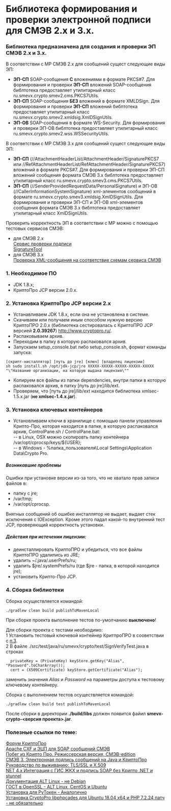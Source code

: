 Библиотека формирования и проверки электронной подписи для СМЭВ 2.х и 3.х.
=========
### Библиотека предназначена для создания и проверки ЭП СМЭВ 2.х и 3.х.     
   
В соответствии с МР СМЭВ 2.х для сообщений сущест следующие виды ЭП:
* **ЭП-СП** SOAP-сообщения **С** вложениями в формате PKCS#7. Для формирования и проверки **ЭП-СП** вложений SOAP-сообщения библтотека предоставляет утилитарный класс ru.smevx.crypto.smev2.cms.PKCS7Utils.
* **ЭП-СП** SOAP-сообщения **БЕЗ** вложений в формате XMLDSign. Для формирования и проверки **ЭП-СП** вложений библтотека предоставляет утилитарный класс ru.smevx.crypto.smev2.xmldsig.XmlDSignUtils.
* **ЭП-ОВ** SOAP-сообщения в формате WS-Security. Для формирования и проверки ЭП-ОВ библтотека предоставляет утилитарный класс ru.smevx.crypto.smev2.wss.WSSecurityUtils.

В соответствии с МР СМЭВ 3.х для сообщений сущест следующие виды ЭП:
* **ЭП-СП** (//AttachmentHeaderList/AttachmentHeader/SignaturePKCS7 или //RefAttachmentHeaderList/RefAttachmentHeader/SignaturePKCS7) вложений в формате PKCS#7. Для формирования и проверки ЭП-СП вложений сообщения формата СМЭВ 3.х библтотека предоставляет утилитарный класс ru.smevx.crypto.smev3.cms.PKCS7Utils.
* **ЭП-СП** (//SenderProvidedRequestData/PersonalSignature) и ЭП-ОВ (//CallerInformationSystemSignature) xml-элементов сообщений в формате ru.smevx.crypto.smev3.xmldsig.XmlDSignUtils. Для формирования и проверки ЭП-СП и ЭП-ОВ xml-элементов сообщения формата СМЭВ 3.х библтотека предоставляет утилитарный класс XmlDSignUtils.

Проверить корректность ЭП в соответствии с МР можно с помощью тестовых сервисов СМЭВ: 
* для СМЭВ 2.х  
 [Сервис проверки подписи](https://smev.gosuslugi.ru/portal/services-tools.jsp)  
 [SignatureTool](http://smev-mvf.test.gosuslugi.ru:7777/gateway/services/SID0003064/1.001)  
* для СМЭВ 3.х  
 [Проверка XML-сообщения на соответствие схемам сервиса СМЭВ](https://smev3.gosuslugi.ru/portal/checkxmlform.jsp)  

### 1. Необходимое ПО
* JDK 1.8.x;
* КриптоПро JCP версии 2.0.x.

### 2. Установка КриптоПро JCP версии 2.х
* Устанавливаем JDK 1.8.x, если она не установлена в системе.
* Скачиваем или получаем иным способом нужную версию КриптоПРО 2.0.х (библиотека сестировалась с КриптоПРО JCP версией **2.0.39267**) http://www.cryptopro.ru/.
* Распаковываем архив.
* Переходим в папку в которую распаковался архив.
* Запускаем setup_console.bat либо setup_console.sh, формат команды запуска:  
```
[скрипт-нисталлятор] [путь до jre] [ключ] [владелец лицензии]
sh sudo install.sh /opt/jdk-jcp/jre XXXXX-XXXXX-XXXXX-XXXXX-XXXXX "\"Название организации, на которую выдана лицензия\""
```
* Копируем все файлы из папки dependencies, внутри папки в которую распаковался архив, в патку [путь до jre]/lib/ext.
* Проверяем, что [путь до jre]/lib/ext находится библиотека xmlsec-1.5.х.jar (**не xmlsec-1.4.х.jar**).

### 3. Установка ключевых контейнеров 
* Установливаем ключи в хранилище с помощью панели управления Крипто-Про, которая находится в папке, в которую распаковался архив, ControlPane.sh / ControlPane.bat:  
-- в Linux, OSX можно скопировть папку контейнера /var/opt/cprocsp/keys/${USER};  
-- в Windows - %папка_пользователя\Local Settings\Application Data\Crypto Pro.  

##### Возникавшие проблемы
Ошибки при установке версии из-за того, что не хватало прав записи файлов в:
* папку с jre;
* /var/tmp;
* /var/opt/cprocsp.

Внятных сообщений об ошибке инсталлятор не выдает, выдает стек исключения с IOException. Кроме этого падал какой-то внутренний тест JCP, проверяющий корректность установки.

##### Действия при истечении лицензии:
* деинсталлировать КриптоПРО и убедиться, что все файлы КриптоПРО удалились из JRE;
* удалить ~/.java/.userPrefs/ru;
* удалить $jre/.systemPrefs/ru (где $jre - папка, в которой находится jre);
* установить Крипто-Про JCP.

### 4. Сборка библиотеки
Сборка осуществляется командой:
```
./gradlew clean build publishToMavenLocal
```
При сборке проекта выполнение тестов по-умолчанию **выключено**!

Для сборки проекта с тестами необходимо:  
1 Установить тестовый ключевой контейнер КритпроПРО в сооветствии с [п.3](#3.-установка-ключевых-контейнеров).  
2 В файле ./src/test/java/ru/smevx/crypto/test/SignVerifyTest.java
  в строках  
  ```
    privateKey = (PrivateKey) keyStore.getKey("Alias", "Password".toCharArray());
    cert = (X509Certificate) keyStore.getCertificate("Alias");
  ``` 
  заменить значения *Alias* и *Password* на параметры доступа к тестовому ключевому контейнеру.  

Сборка с выполнением тестов осуществляется командой:   
```
./gradlew clean build test publishToMavenLocal
```
 
После сборки в директории **./build/libs** должен появится файил **smevx-crypto-<версия проекта>.jar**.

### Полезные ссылки по теме:

[Форум КриптоПро](https://www.cryptopro.ru/forum2/default.aspx?g=posts&t=8840)  
[Apache CXF и ЭЦП для SOAP сообщений СМЭВ](http://oldcouncil.blogspot.ru/2013/03/apache-cxf-soap.html)  
[Побег из Крипто Про. Режиссерская версия, СМЭВ-edition](https://habrahabr.ru/post/282225/)  
[СМЭВ 3. Электронная подпись сообщений на Java и КриптоПро](https://habrahabr.ru/company/alfa/blog/350158/)  
[Руководство по выживанию: TLS/SSL и X.509](https://pro-ldap.ru/tr/zytrax/tech/ssl.html)  
[NET 4.x Интеграция с ГИС ЖКХ и подпись SOAP без Крипто .NET и stunnel](https://www.cyberforum.ru/web-services-wcf/thread1954969.html)  
[Документация ALT Linux - не Debian](https://docs.altlinux.org/ru-RU/alt-workstation/10.1/html-single/alt-workstation/index.html#idm45893044104560)  
[ГОСТ в OpenSSL - ALT Linux, CentOS и Ubuntu](https://www.altlinux.org/%D0%93%D0%9E%D0%A1%D0%A2_%D0%B2_OpenSSL)  
[Установка для РуТокен - Аналогично](https://forum.rutoken.ru/topic/3173/)  
[Установка CryptoPro libphpcades для Ubuntu 18.04 x64 и PHP 7.2.24 патч - не обязательно](https://docs.cryptopro.ru/cades/phpcades/phpcades-install)  
